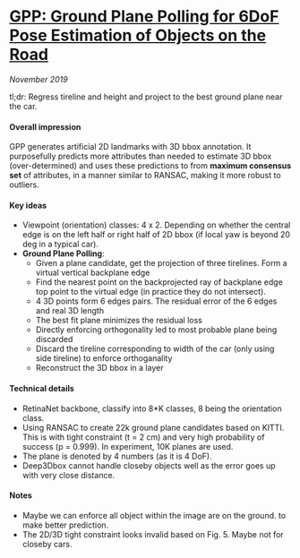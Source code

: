 # [GPP: Ground Plane Polling for 6DoF Pose Estimation of Objects on the Road](https://arxiv.org/abs/1811.06666)

_November 2019_

tl;dr: Regress tireline and height and project to the best ground plane near the car.

#### Overall impression
GPP generates artificial 2D landmarks with 3D bbox annotation. It purposefully predicts more attributes than needed to estimate 3D bbox (over-determined) and uses these predictions to from **maximum consensus set** of attributes, in a manner similar to RANSAC, making it more robust to outliers. 

#### Key ideas
- Viewpoint (orientation) classes: 4 x 2. Depending on whether the central edge is on the left half or right half of 2D bbox (if local yaw is beyond 20 deg in a typical car).
- **Ground Plane Polling**: 
	- Given a plane candidate, get the projection of three tirelines. Form a virtual vertical backplane edge
	- Find the nearest point on the backprojected ray of backplane edge top point to the virtual edge (in practice they do not intersect).
	- 4 3D points form 6 edges pairs. The residual error of the 6 edges and real 3D length
	- The best fit plane minimizes the residual loss
	- Directly enforcing orthogonality led to most probable plane being discarded
	- Discard the tireline corresponding to width of the car (only using side tireline) to enforce orthoganality
	- Reconstruct the 3D bbox in a layer

#### Technical details
- RetinaNet backbone, classify into 8*K classes, 8 being the orientation class.
- Using RANSAC to create 22k ground plane candidates based on KITTI. This is with tight constraint (t = 2 cm) and very high probability of success (p = 0.999). In experiment, 10K planes are used.
- The plane is denoted by 4 numbers (as it is 4 DoF).
- Deep3Dbox cannot handle closeby objects well as the error goes up with very close distance.

#### Notes
- Maybe we can enforce all object within the image are on the ground. to make better prediction.
- The 2D/3D tight constraint looks invalid based on Fig. 5. Maybe not for closeby cars.
